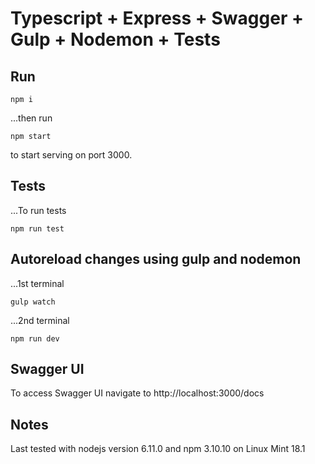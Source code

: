 # Typescript + Express + Swagger + Gulp + Nodemon + Tests


## Run 

```
npm i
```

...then run 
```
npm start
``` 
to start serving on port 3000. 


## Tests


...To run tests
```
npm run test
``` 


## Autoreload changes using gulp and nodemon


...1st terminal
```
gulp watch
``` 

...2nd terminal
```
npm run dev
``` 


## Swagger UI


To access Swagger UI navigate to http://localhost:3000/docs


## Notes


Last tested with nodejs version 6.11.0 and npm 3.10.10 on Linux Mint 18.1




